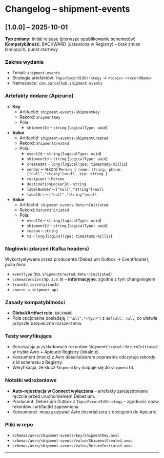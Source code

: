 # Changelog – shipment-events

## [1.0.0] – 2025-10-01
**Typ zmiany:** Initial release (pierwsze opublikowanie schematów)  
**Kompatybilność:** BACKWARD (ustawiona w Registry) – brak zmian łamiących, punkt startowy

### Zakres wydania
- Temat: `shipment-events`
- Strategia artefaktów: `TopicRecordIdStrategy` → `<topic>-<recordName>`
- Namespace: `com.parcelhub.shipment.events`

### Artefakty dodane (Apicurio)
- **Key**
    - ArtifactId: `shipment-events-ShipmentKey`
    - Rekord: `ShipmentKey`
    - Pola:
        - `shipmentId` – `string` (`logicalType: uuid`)
- **Value**
    - ArtifactId: `shipment-events-ShipmentCreated`
    - Rekord: `ShipmentCreated`
    - Pola:
        - `eventId` – `string` (`logicalType: uuid`)
        - `shipmentId` – `string` (`logicalType: uuid`)
        - `createdAt` – `long` (`logicalType: timestamp-millis`)
        - `sender` – rekord `Person { name: string, phone: ["null","string"]=null, zip: string }`
        - `recipient` – `Person`
        - `destinationLockerId` – `string`
        - `labelNumber` – `["null","string"]=null`
        - `labelUrl` – `["null","string"]=null`
- **Value**
    - ArtifactId: `shipment-events-ReturnInitiated`
    - Rekord: `ReturnInitiated`
    - Pola:
        - `eventId` – `string` (`logicalType: uuid`)
        - `shipmentId` – `string` (`logicalType: uuid`)
        - `reason` – `string`
        - `ts` – `long` (`logicalType: timestamp-millis`)

### Nagłówki zdarzeń (Kafka headers)
Wykorzystywane przez producenta (Debezium Outbox → EventRouter), poza Avro:
- `eventType` (np. `ShipmentCreated`, `ReturnInitiated`)
- `schemaVersion` (np. `1.0.0`) – **informacyjne**, zgodne z tym changelogiem
- `traceId`, `correlationId`
- `source = shipment-api`

### Zasady kompatybilności
- **Global/Artifact rule:** `BACKWARD`
- Pola opcjonalne posiadają `["null","<typ>"]` z `default: null`, co ułatwia przyszłe bezpieczne rozszerzenia.

### Testy weryfikujące
- Serializacja przykładowych rekordów `ShipmentCreated` i `ReturnInitiated` w trybie Avro + Apicurio Registry (lokalnie).
- Konsument (mock) z Avro deserializerem poprawnie odczytuje rekordy z id schematu z Registry.
- Weryfikacja, że klucz `ShipmentKey` mapuje się do `shipmentId`.

### Notatki wdrożeniowe
- **Auto-rejestracja w Connect wyłączona** – artefakty zarejestrowane ręcznie przed uruchomieniem Debezium.
- Producent: Debezium Outbox z `TopicRecordIdStrategy` – zgodność nazw rekordów i artifactId zapewniona.
- Konsumenci: muszą używać Avro deserializera z dostępem do Apicurio.

### Pliki w repo
- `schemas/avro/shipment-events/key/ShipmentKey.avsc`
- `schemas/avro/shipment-events/value/ShipmentCreated.avsc`
- `schemas/avro/shipment-events/value/ReturnInitiated.avsc`

---